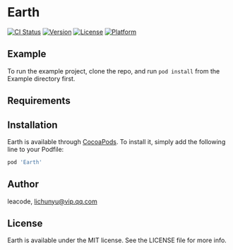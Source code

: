 # Earth

[![CI Status](https://img.shields.io/travis/leacode/Earth.svg?style=flat)](https://travis-ci.org/leacode/Earth)
[![Version](https://img.shields.io/cocoapods/v/Earth.svg?style=flat)](https://cocoapods.org/pods/Earth)
[![License](https://img.shields.io/cocoapods/l/Earth.svg?style=flat)](https://cocoapods.org/pods/Earth)
[![Platform](https://img.shields.io/cocoapods/p/Earth.svg?style=flat)](https://cocoapods.org/pods/Earth)

## Example

To run the example project, clone the repo, and run `pod install` from the Example directory first.

## Requirements

## Installation

Earth is available through [CocoaPods](https://cocoapods.org). To install
it, simply add the following line to your Podfile:

```ruby
pod 'Earth'
```

## Author

leacode, lichunyu@vip.qq.com

## License

Earth is available under the MIT license. See the LICENSE file for more info.
